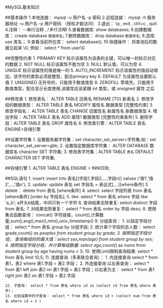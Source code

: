 #MySQL基本知识

##基本操作
	1.本地连接： mysql -u 用户名 -p 密码
	2.远程连接： mysql -h 服务器地址 -u 用户名 -p 用户密码 （授权才能访问）
	3.退出： \q , exit , ctrl+c , quit
	4.注释： --单行注释 , /*多行注释*/
	5.查看数据库: show databases;
	6.创建数据库： create database `数据库名`;
	7.删除数据库： drop database `数据库名`;
	8.选库: use 库名；
	9.查看当前所在库： select database();
	10.快捷操作： 将查询后的数据立起来 \G;  例如： select * from user\G

##完整性约束
	1. PRIMARY KEY  标示该属性为该表的主键，可以唯一的标示对应的数据
	2. NOT NULL 标示该属性不能为空
	3. NULL 默认值，可以为空
	4. UNIQUE 标示该属性的值是唯一的
	5. AUTO_INCREMENT 标示该属性的值自动增加，该字符的类型必须是整型，配合primary key
	6. DEFAULT 为该属性设置默认值
	7. UNSIGNED 无符号的，只能用于数值类型
	8. ZEROFILL 零填充，只能用于数值类型，配合显示长度使用,该属性应该紧跟 int 类型，或 unsigned 属性 之后
	
##修改表
	1. 修改表名： ALTER TABLE 旧表名 RENAME [TO] 新表名
	2. 修改字段的数据类型： ALTER TABLE 表名 MODIFY 属性名 数据类型 [完整性约束]
	3. 修改字段名： ALTER TABLE 表名 CHANGE 旧属性名 新属性名 新数据类型
	4. 增加字段： ALTER TABLE 表名 ADD 属性1 数据类型 [完整性约束条件]
	5. 删除字段：ALTER TABLE 表名 DROP 属性名
	6. 修改表引擎：ALTER TABLE 表名 ENGINE=存储引擎

##设置字符集
	1. 设置服务器字符集：set character_set_server=字符集;如：set character_set_server=gbk;
	2. 设置指定数据库字符集： ALTER DATABASE 数据库名 character SET 字符集;
	3. 修改表字符集：ALTER TABLE `表名` DEFAULT CHARACTER SET 字符集;

##存储引擎
	1. ALTER TABLE 表名 ENGINE = INNODB;

##SQL语句
	1. insert: insert into 表名[(字段1,字段2,...,字段n)] values ('值1','值2',...,'值n');
	2. update: update 表名 set 字段名 = 表达式[,...][where条件]
	3. delete： delete from 表名 [where条件]
	4. select: select 字段列表 from 表名 [where条件] [order by 字段名];
	5. like: select * from 表名 where 字段 like 'a_b';   a开头b结尾，中间只有一个字符
	6. 查询结果去除重复: select distinct 字段 from 表名;
	7. 对结果去除重复： select * from 表名 order by 字段 desc;
	8. 使用集合函数查询：  concat() 字符链接，count(),计算数量,sum(),avg(),max(),min(),unix_timestamp()
	9. 分组查询： 
			1. 以指定字段分组： select * from 表名 group by 分组字段;
			2. 统计某个字段的总人数： select grade,count(*) as peoples from student group by grade;
			3. 按照指定字段分组， 查询每组的的最大值：select sex,max(age) from student group by sex;
			4. 按照指定字段分组，并计算每组数量: select age,count(*) as nums from student group by age having nums < 3;
	10. 使用Limit限制查询结果: select * from 表名 limit 10,5;
	11. 连接查询（多表联合查询）： 
		1. 内连接查询 select * from 表1，表2 where 表1.字段 = 表2.字段；
		2. 外连接查询 以左表查询： select * from 表1 left join 表2 on 表1.字段 = 表2.字段；以右表为主： select * from 表1 right join 表2 on 表1.字段 = 表2.字段
		
	12. 子查询： select * from 表名 where id in（select id from 表名 where 条件）；
	13. 比较运算中的子查询： select * from 表名 where id > (select num from 表名 where id = 1 )
		
	 